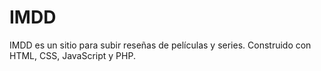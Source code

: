 # IMDD
IMDD es un sitio para subir reseñas de películas y series. Construido con HTML, CSS, JavaScript y PHP.
